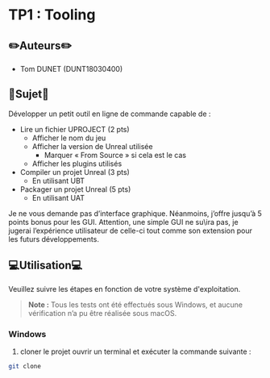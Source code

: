 # TP1 : Tooling

## ✏️Auteurs✏️
- Tom DUNET (DUNT18030400)

## 📖Sujet📖

Développer un petit outil en ligne de commande capable de :
- Lire un fichier UPROJECT (2 pts)
  - Afficher le nom du jeu
  - Afficher la version de Unreal utilisée
    - Marquer « From Source » si cela est le cas
  - Afficher les plugins utilisés
- Compiler un projet Unreal (3 pts)
  - En utilisant UBT
- Packager un projet Unreal (5 pts)
  - En utilisant UAT

Je ne vous demande pas d’interface graphique. Néanmoins, j’offre jusqu’à 5 points bonus pour les GUI. Attention, une simple GUI ne su\ira pas, je jugerai l’expérience utilisateur de celle-ci tout comme son extension pour les futurs développements.


## 💻Utilisation💻

Veuillez suivre les étapes en fonction de votre système d'exploitation.

> **Note :** Tous les tests ont été effectués sous Windows, et aucune vérification n’a pu être réalisée sous macOS.

### Windows

1. cloner le projet
ouvrir un terminal et exécuter la commande suivante :
```bash
git clone 